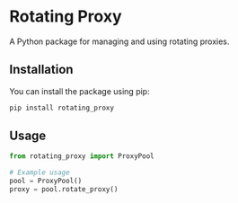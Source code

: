 # Rotating Proxy

A Python package for managing and using rotating proxies.

## Installation

You can install the package using pip:

```bash
pip install rotating_proxy
```

## Usage
```python
from rotating_proxy import ProxyPool

# Example usage
pool = ProxyPool()
proxy = pool.rotate_proxy()
```
